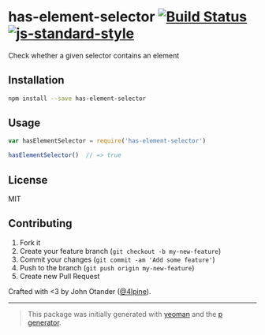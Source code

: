 # has-element-selector [![Build Status](https://secure.travis-ci.org/cssstats/has-element-selector.png?branch=master)](https://travis-ci.org/cssstats/has-element-selector) [![js-standard-style](https://img.shields.io/badge/code%20style-standard-brightgreen.svg?style=flat)](https://github.com/feross/standard)

Check whether a given selector contains an element

## Installation

```bash
npm install --save has-element-selector
```

## Usage

```javascript
var hasElementSelector = require('has-element-selector')

hasElementSelector()  // => true
```

## License

MIT

## Contributing

1. Fork it
2. Create your feature branch (`git checkout -b my-new-feature`)
3. Commit your changes (`git commit -am 'Add some feature'`)
4. Push to the branch (`git push origin my-new-feature`)
5. Create new Pull Request

Crafted with <3 by John Otander ([@4lpine](https://twitter.com/4lpine)).

***

> This package was initially generated with [yeoman](http://yeoman.io) and the [p generator](https://github.com/johnotander/generator-p.git).
